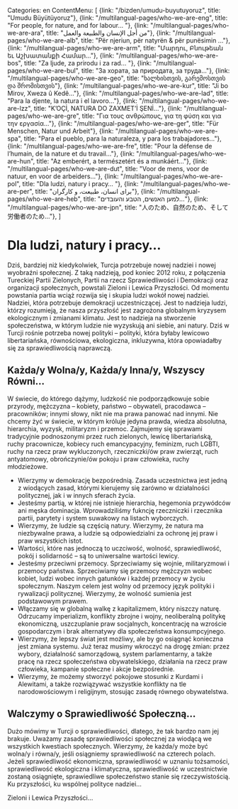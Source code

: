 Categories: en
ContentMenu: [
  {link: "/bizden/umudu-buyutuyoruz", title: "Umudu Büyütüyoruz"},
  {link: "/multilangual-pages/who-we-are-eng", title: "For people, for nature, and for labour… "},
  {link: "/multilangual-pages/who-we-are-ara", title: "من أجل الإنسان والطبيعة والعمل"},
  {link: "/multilangual-pages/who-we-are-alb", title: "Për njeriun, për natyrën & për punësimin ..."},
  {link: "/multilangual-pages/who-we-are-arm", title: "Մարդու, Բնութեան եւ Աշխատանքի Համար…"},
  {link: "/multilangual-pages/who-we-are-bos", title: "Za ljude, za prirodu i za rad... "},
  {link: "/multilangual-pages/who-we-are-bul", title: "За хората, за природата, за труда…"},
  {link: "/multilangual-pages/who-we-are-geo", title: "ხალხისთვის, გარემოსთვის და შრომისთვის"},
  {link: "/multilangual-pages/who-we-are-kur", title: "Ji bo Mirov, Xweza û Kedê…"},
  {link: "/multilangual-pages/who-we-are-lad", title: "Para la djente, la natura i el lavoro..."},
  {link: "/multilangual-pages/who-we-are-lzz", title: "K’OÇİ, NATURA DO ZAXMET’İ ŞENİ…"},
  {link: "/multilangual-pages/who-we-are-gre", title: "Για τους ανθρώπους, για τη φύση και για την εργασία…"},
  {link: "/multilangual-pages/who-we-are-ger", title: "Für Menschen, Natur und Arbeit"},
  {link: "/multilangual-pages/who-we-are-spa", title: "Para el pueblo, para la naturaleza, y para los trabajadores…"},
  {link: "/multilangual-pages/who-we-are-fre", title: "Pour la défense de l’humain, de la nature et du travail..."},
  {link: "/multilangual-pages/who-we-are-hun", title: "Az emberért, a természetért és a munkáért…"},
  {link: "/multilangual-pages/who-we-are-dut", title: "Voor de mens, voor de natuur, en voor de arbeiders..."},
  {link: "/multilangual-pages/who-we-are-pol", title: "Dla ludzi, natury i pracy… "},
  {link: "/multilangual-pages/who-we-are-per", title: "برای انسان، طبیعت، و کارگران"},
  {link: "/multilangual-pages/who-we-are-heb", title: "למען האנשים, הטבע והעובדים..."},
  {link: "/multilangual-pages/who-we-are-jpn", title: "人のため、自然のため、そして労働者のため…"},
  ]

# Dla ludzi, natury i pracy… 

Dziś, bardziej niż kiedykolwiek, Turcja potrzebuje nowej nadziei i nowej wyobraźni społecznej.
Z taką nadzieją, pod koniec 2012 roku, z połączenia Tureckiej Partii Zielonych, Partii na rzecz Sprawiedliwości i Demokracji oraz organizacji społecznych, powstali Zieloni i Lewica Przyszłości. Od momentu powstania partia wciąż rozwija się i skupia ludzi wokół nowej nadziei.
Nadziei, która potrzebuje demokracji uczestniczącej. 
Jest to nadzieja ludzi, którzy rozumieją, że nasza przyszłość jest zagrożona globalnym kryzysem ekologicznym i zmianami klimatu.
Jest to nadzieja na stworzenie społeczeństwa, w którym ludzie nie wyzyskują ani siebie, ani natury.
Dziś w Turcji rośnie potrzeba nowej polityki – polityki, która byłaby lewicowo libertariańska, równościowa, ekologiczna, inkluzywna, która opowiadałby się za sprawiedliwością naprawczą.

## Każda/y Wolna/y, Każda/y Inna/y, Wszyscy Równi…

W świecie, do którego dążymy, ludzkość nie podporządkowuje sobie przyrody, mężczyzna – kobiety, państwo – obywateli, pracodawca – pracowników; innymi słowy, nikt nie ma prawa panować nad innymi. Nie chcemy żyć w świecie, w którym króluje jedyna prawda, wiedza absolutna, hierarchia, wyzysk, militaryzm i przemoc. 
Zajmujemy się sprawami tradycyjnie podnoszonymi przez ruch zielonych, lewicę libertariańską, ruchy pracownicze, kobiecy ruch emancypacyjny, feminizm, ruch LGBTI, ruchy na rzecz praw wykluczonych, rzeczniczki/ów praw zwierząt, ruch antyatomowy, obrończynie/ów pokoju i praw człowieka, ruchy młodzieżowe.

- Wierzymy w demokrację bezpośrednią. Zasada uczestnictwa jest jedną z wiodących zasad, którymi kierujemy się zarówno w działalności politycznej, jak i w innych sferach życia. 
- Jesteśmy partią, w której nie istnieje hierarchia, hegemonia przywódców ani męska dominacja. Wprowadziliśmy fukncję rzeczniczki i rzecznika partii, parytety i system suwakowy na listach wyborczych. 
- Wierzymy, że ludzie są częścią natury. Wierzymy, że natura ma niezbywalne prawa, a ludzie są odpowiedzialni za ochronę jej praw i praw wszystkich istot.
- Wartości, które nas jednoczą to uczciwość, wolność, sprawiedliwość, pokój i solidarność – są to uniwersalne wartości lewicy. 
- Jesteśmy przeciwni przemocy. Sprzeciwiamy się wojnie, militaryzmowi i przemocy państwa. Sprzeciwiamy się przemocy mężczyzn wobec kobiet, ludzi wobec innych gatunków i każdej przemocy w życiu społecznym. Naszym celem jest wolny od przemocy język polityki i rywalizacji politycznej. Wierzymy, że wolność sumienia jest podstawowym prawem.
- Włączamy się w globalną walkę z kapitalizmem, który niszczy naturę. Odrzucamy imperializm, konflikty zbrojne i wojny, neoliberalną politykę ekonomiczną, uszczuplanie praw socjalnych, koncentrację na wzroście gospodarczym i brak alternatywy dla społeczeństwa konsumpcyjnego. 
- Wierzymy, że lepszy świat jest możliwy, ale by go osiągnąć konieczna jest zmiana systemu. Już teraz musimy wkroczyć na drogę zmian: przez wybory, działalność samorządową, system parlamentarny, a także pracę na rzecz społeczeństwa obywatelskiego, działania na rzecz praw człowieka, kampanie społeczne i akcje bezpośrednie. 
- Wierzymy, że możemy stworzyć pokojowe stosunki z Kurdami i Alewitami, a także rozwiązywać wszystkie konflikty na tle narodowościowym i religijnym, stosując zasadę równego obywatelstwa.

## Walczymy o Sprawiedliwość Społeczną…
Dużo mówimy w Turcji o sprawiedliwości, dlatego, że tak bardzo nam jej brakuje. Uważamy zasadę sprawiedliwości społecznej za wiodącą we wszystkich kwestiach społecznych. 
Wierzymy, że każda/y może być wolna/y i równa/y, jeśli osiągniemy sprawiedliwość na czterech polach.
Jeżeli sprawiedliwość ekonomiczna, sprawiedliwość w uznaniu tożsamości, sprawiedliwość ekologiczna i klimatyczna, sprawiedliwość w uczestnictwie zostaną osiągnięte, sprawiedliwe społeczeństwo stanie się rzeczywistością. 
Ku przyszłości, ku wspólnej polityce nadziei… 

Zieloni i Lewica Przyszłości…


